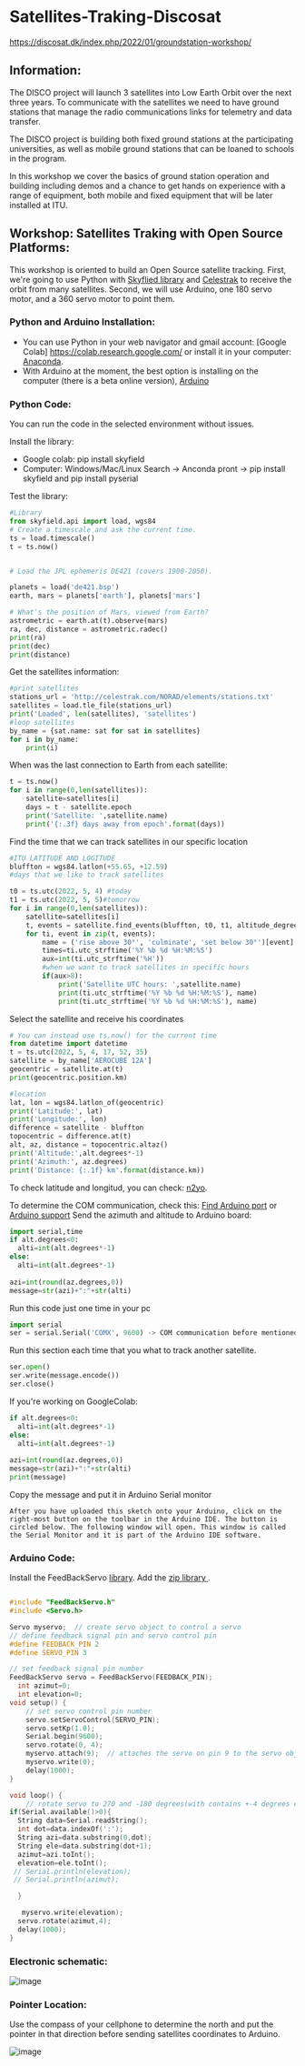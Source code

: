 # Satellites-Traking-Discosat
https://discosat.dk/index.php/2022/01/groundstation-workshop/

## Information:

The DISCO project will launch 3 satellites into Low Earth Orbit over the next three years. To communicate with the satellites we need to have ground stations that manage the radio communications links for telemetry and data transfer.

The DISCO project is building both fixed ground stations at the participating universities, as well as mobile ground stations that can be loaned to schools in the program.

In this workshop we cover the basics of ground station operation and building including demos and a chance to get hands on experience with a range of equipment, both mobile and fixed equipment that will be later installed at ITU.

## Workshop: Satellites Traking with Open Source Platforms:

This workshop is oriented to build an Open Source satellite tracking. First, we're going to use Python with [Skyflied library](https://rhodesmill.org/skyfield/) and [Celestrak](http://celestrak.com/) to receive the orbit from many satellites. Second, we will use Arduino, one 180 servo motor, and a 360 servo motor to point them. 

### Python and Arduino Installation:

* You can use Python in your web navigator and gmail account: [Google Colab] https://colab.research.google.com/ or install it in your computer: [Anaconda](https://www.anaconda.com/products/individual).
*  With Arduino at the moment, the best option is installing on the computer (there is a beta online version), [Arduino](https://www.arduino.cc/en/software)

### Python Code: 

You can run the code in the selected environment without issues. 

Install the library:

* Google colab: pip install skyfield
* Computer:  Windows/Mac/Linux Search -> Anconda pront -> pip install skyfield and pip install pyserial

Test the library:
``` python
#Library
from skyfield.api import load, wgs84
# Create a timescale and ask the current time.
ts = load.timescale()
t = ts.now()


# Load the JPL ephemeris DE421 (covers 1900-2050).

planets = load('de421.bsp')
earth, mars = planets['earth'], planets['mars']

# What's the position of Mars, viewed from Earth?
astrometric = earth.at(t).observe(mars)
ra, dec, distance = astrometric.radec()
print(ra)
print(dec)
print(distance)

```
Get the satellites information:
``` python
#print satellites
stations_url = 'http://celestrak.com/NORAD/elements/stations.txt'
satellites = load.tle_file(stations_url)
print('Loaded', len(satellites), 'satellites')
#loop satellites
by_name = {sat.name: sat for sat in satellites}
for i in by_name:
    print(i)
```
When was the last connection to Earth from each satellite:
``` python
t = ts.now()
for i in range(0,len(satellites)):
    satellite=satellites[i]
    days = t - satellite.epoch
    print('Satellite: ',satellite.name)
    print('{:.3f} days away from epoch'.format(days))
  ```
Find the time that we can track satellites in our specific location

``` python
#ITU LATITUDE AND LOGITUDE
bluffton = wgs84.latlon(+55.65, +12.59)
#days that we like to track satellites

t0 = ts.utc(2022, 5, 4) #today
t1 = ts.utc(2022, 5, 5)#tomorrow
for i in range(0,len(satellites)):
    satellite=satellites[i]
    t, events = satellite.find_events(bluffton, t0, t1, altitude_degrees=30.0)   
    for ti, event in zip(t, events):
        name = ('rise above 30°', 'culminate', 'set below 30°')[event]
        times=ti.utc_strftime('%Y %b %d %H:%M:%S')
        aux=int(ti.utc_strftime('%H'))
        #when we want to track satellites in specific hours
        if(aux>8):
            print('Satellite UTC hours: ',satellite.name)
            print(ti.utc_strftime('%Y %b %d %H:%M:%S'), name)
            print(ti.utc_strftime('%Y %b %d %H:%M:%S'), name)
  ```
  
  Select the satellite and receive his coordinates
 ``` python 
# You can instead use ts.now() for the current time
from datetime import datetime
t = ts.utc(2022, 5, 4, 17, 52, 35)
satellite = by_name['AEROCUBE 12A']
geocentric = satellite.at(t)
print(geocentric.position.km)

#location
lat, lon = wgs84.latlon_of(geocentric)
print('Latitude:', lat)
print('Longitude:', lon)
difference = satellite - bluffton
topocentric = difference.at(t)
alt, az, distance = topocentric.altaz()
print('Altitude:',alt.degrees*-1)
print('Azimuth:', az.degrees)
print('Distance: {:.1f} km'.format(distance.km))
```
To check latitude and longitud, you can check: [n2yo](https://www.n2yo.com/satellite/).

To determine the COM communication, check this: [Find Arduino port](https://se.mathworks.com/help/supportpkg/arduinoio/ug/find-arduino-port-on-windows-mac-and-linux.html) or [Arduino support](https://support.arduino.cc/hc/en-us/articles/4406856349970-Find-the-port-your-board-is-connected-to)
 Send the azimuth and altitude to Arduino board:
  ``` python
  import serial,time
if alt.degrees<0:
    alti=int(alt.degrees*-1)
else:
    alti=int(alt.degrees*-1)
    
azi=int(round(az.degrees,0))
message=str(azi)+":"+str(alti)
 ```
Run this code just one time in your pc
``` python
import serial
ser = serial.Serial('COMX', 9600) -> COM communication before mentioned
 ```
 Run this section each time that you what to track another satellite.
``` python
ser.open()
ser.write(message.encode())
ser.close()
 ```
 If you're working on GoogleColab:
 
  ``` python
 if alt.degrees<0:
    alti=int(alt.degrees*-1)
else:
    alti=int(alt.degrees*-1)
    
azi=int(round(az.degrees,0))
message=str(azi)+":"+str(alti)
print(message)
```
Copy the message and put it in Arduino Serial monitor
```
After you have uploaded this sketch onto your Arduino, click on the right-most button on the toolbar in the Arduino IDE. The button is circled below. The following window will open. This window is called the Serial Monitor and it is part of the Arduino IDE software.
```
### Arduino Code:
Install the FeedBackServo [library](https://github.com/HyodaKazuaki/Parallax-FeedBack-360-Servo-Control-Library-4-Arduino).
Add the [zip library ](https://docs.arduino.cc/software/ide-v1/tutorials/installing-libraries).

``` c

#include "FeedBackServo.h"
#include <Servo.h>

Servo myservo;  // create servo object to control a servo
// define feedback signal pin and servo control pin
#define FEEDBACK_PIN 2
#define SERVO_PIN 3

// set feedback signal pin number
FeedBackServo servo = FeedBackServo(FEEDBACK_PIN);
  int azimut=0;
  int elevation=0;
void setup() {
    // set servo control pin number
    servo.setServoControl(SERVO_PIN);
    servo.setKp(1.0);
    Serial.begin(9600);
    servo.rotate(0, 4);
    myservo.attach(9);  // attaches the servo on pin 9 to the servo object
    myservo.write(0);
    delay(1000);
}

void loop() {
    // rotate servo to 270 and -180 degrees(with contains +-4 degrees error) each 1 second.
if(Serial.available()>0){
  String data=Serial.readString();
  int dot=data.indexOf(':');
  String azi=data.substring(0,dot);
  String ele=data.substring(dot+1);
  azimut=azi.toInt();
  elevation=ele.toInt();
 // Serial.println(elevation);
 // Serial.println(azimut);

  }

   myservo.write(elevation);
  servo.rotate(azimut,4);
  delay(1000);
}
```
### Electronic schematic:
![image](https://github.com/puldavid87/Satellites-Traking-Discosat/blob/main/discosat.png)

### Pointer Location:
Use the compass of your cellphone to determine the north and put the pointer in that direction before sending satellites coordinates to Arduino.


![image](https://github.com/puldavid87/Satellites-Traking-Discosat/blob/main/satel.png)

